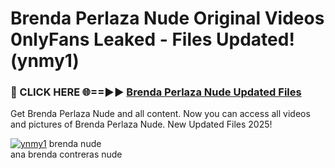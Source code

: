 # Brenda Perlaza Nude Original Videos 0nlyFans Leaked - Files Updated! (ynmy1)

<h3>🔴 CLICK HERE 🌐==►► <a href="https://tinyurl.com/52m3yx9h" rel="nofollow">Brenda Perlaza Nude Updated Files</a></h3>

Get Brenda Perlaza Nude and all content. Now you can access all videos and pictures of Brenda Perlaza Nude. New Updated Files 2025!

[![ynmy1](https://i.imgur.com/TnHtlc8.gif)](https://tinyurl.com/52m3yx9h)
brenda nude<br>
ana brenda contreras nude